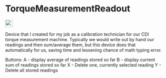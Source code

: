# TorqueMeasurementReadout
<img src="https://github.com/user-attachments/assets/2c7a7984-3398-4284-b734-e995691c6646" width="24">

Device that I created for my job as a calibration technician for our CDI torque measurement machine. Typically we would write out by hand our readings and then sum/average them, but this device does that automatically for us, saving time and lessening chance of math typing error.

Buttons:
A - display average of readings stored so far
B - display current sum of readings stored so far
X - Delete one, currently selected reading
Y - Delete all stored readings

